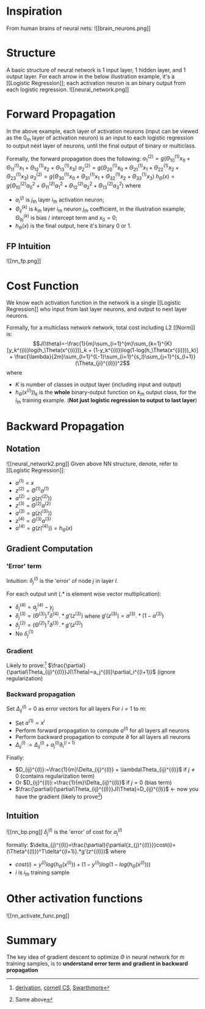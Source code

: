 # Inspiration
From human brains of neural nets:
![[brain_neurons.png]]

# Structure
A basic structure of neural network is 1 input layer, 1 hidden layer, and 1 output layer. For each arrow in the below illustration example, it's a [[Logistic Regression]]; each activation neuron is an binary output from each logistic regression.
![[neural_network.png]]

# Forward Propagation
In the above example, each layer of activation neurons (input can be viewed as the $0_{th}$ layer of activation neuron) is an input to each logistic regression to output next layer of neurons, until the final output of binary or multiclass.

Formally, the forward propagation does the following:
$a_1^{(2)}=g(\Theta_{10}^{(1)}x_0 + \Theta_{11}^{(1)}x_1 + \Theta_{12}^{(1)}x_2 + \Theta_{13}^{(1)}x_3)$
$a_2^{(2)}=g(\Theta_{20}^{(1)}x_0 + \Theta_{21}^{(1)}x_1 + \Theta_{22}^{(1)}x_2 + \Theta_{23}^{(1)}x_3)$
$a_3^{(2)}=g(\Theta_{30}^{(1)}x_0 + \Theta_{31}^{(1)}x_1 + \Theta_{32}^{(1)}x_2 + \Theta_{33}^{(1)}x_3)$
$h_\Theta(x)=g(\Theta_{10}^{(2)}a_0^{2} + \Theta_{11}^{(2)}a_1^{2} + \Theta_{12}^{(2)}a_2^{2} + \Theta_{13}^{(2)}a_3^{2})$
where
- $a_{i}^{(j)}$ is $j_{th}$ layer $i_{th}$ activation neuron;
- $\Theta_{ij}^{(k)}$ is $k_{th}$ layer $i_{th}$ neuron $j_{th}$ coefficient, in the illustration example, $\Theta_{0j}^{(k)}$ is bias / intercept term and $x_0=0$;
- $h_\Theta(x)$ is the final output, here it's binary 0  or 1.

## FP Intuition
![[nn_fp.png]]

# Cost Function
We know each activation function in the network is a single [[Logistic Regression]] who input from last layer neurons, and output to next layer neurons. 

Formally, for a multiclass network network, total cost including L2 [[Norm]] is:
$$J(\theta)=-\frac{1}{m}\sum_{i=1}^{m}\sum_{k=1}^{K}[y_k^{(i)}log(h_\Theta(x^{(i)}))_k + (1-y_k^{(i)})log(1-log(h_\Theta(x^{(i)}))_k)] + \frac{\lambda}{2m}\sum_{l=1}^{L-1}\sum_{i=1}^{s_l}\sum_{j=1}^{s_{l+1}}(\Theta_{ji}^{(l)})^2$$
where
- $K$ is number of classes in output layer (including input and output)
- $h_\Theta(x^{(i)}))_k$ is the **whole** binary-output function on $k_{th}$ output class, for the $i_{th}$ training example. (**Not just logistic regression to output to last layer**)

# Backward Propagation
## Notation
![[neural_network2.png]]
Given above NN structure, denote, refer to [[Logistic Regression]]:
- $a^{(1)}=x$
- $z^{(2)}=\Theta^{(1)}a^{(1)}$
- $a^{(2)}=g(z(^{(2)}))$
- $z^{(3)}=\Theta^{(2)}a^{(2)}$
- $a^{(3)}=g(z(^{(3)}))$
- $z^{(4)}=\Theta^{(3)}a^{(3)}$
- $a^{(4)}=g(z(^{(4)}))=h_\Theta(x)$

## Gradient Computation
### 'Error' term
Intuition: $\delta_j^{(l)}$ is the 'error' of node $j$ in layer $l$.

For each output unit ($.*$ is element wise vector multiplication):
- $\delta_j^{(4)}=a_j^{(4)}-y_j$
- $\delta_j^{(3)}=(\Theta^{(3)})^T\delta^{(4)}.*g'(z^{(3)})$ where $g'(z^{(3)})=a^{(3)}.*(1-a^{(3)})$
- $\delta_j^{(2)}=(\Theta^{(2)})^T\delta^{(3)}.*g'(z^{(2)})$
- No $\delta_j^{(1)}$


### Gradient
Likely to prove:[^1] 
$\frac{\partial}{\partial\Theta_{ij}^{(l)}}J(\Theta)=a_j^{(l)}\partial_i^{(l+1)}$ (ignore regularization)

### Backward propagation
Set $\Delta_{ij}^{(l)}=0$ as error vectors for all layers
For $i=1$ to $m$:
- Set $a^{(1)}=x^{i}$
- Perform forward propagation to compute $a^{(l)}$ for all layers all neurons
- Perform backward propagation to compute $\partial$ for all layers all neurons
- $\Delta_{ij}^{(l)}:=\Delta_{ij}^{(l)} + a_j^{(l)}\partial_i^{(l+1)}$

Finally:
- $D_{ij}^{(l)}:=\frac{1}{m}\Delta_{ij}^{(l)} + \lambda\Theta_{ij}^{(l)}$ if $j\neq0$ (contains regularization term)
- Or $D_{ij}^{(l)}:=\frac{1}{m}\Delta_{ij}^{(l)}$  if  $j = 0$ (bias term)
- $\frac{\partial}{\partial\Theta_{ij}^{(l)}}J(\Theta)=D_{ij}^{(l)}$ <- now you have the gradient (likely to prove[^2])

## Intuition
![[nn_bp.png]]
$\delta_{j}^{(l)}$ is the 'error' of cost for $a_{j}^{(l)}$

formally:
$\delta_{j}^{(l)}=\frac{\partial}{\partial{z_{j}^{(l)}}}cost(i)=(\Theta^{(l)})^T\delta^{(l+1)}.*g'(z^{(l)})$
where
- $cost(i)=y^{(i)}log(h_\Theta(x^{(i)})) + (1-y^{(i)})log(1-log(h_\Theta(x^{(i)})))$
- $i$ is $i_{th}$ training sample

# Other activation functions
![[nn_activate_func.png]]

# Summary
The key idea of gradient descent to optimize $\Theta$ in neural network for $m$ training samples, is to **understand error term and gradient in backward propagation**



[^1]:[derivation](http://neuralnetworksanddeeplearning.com/chap2.html), [cornell CS](chrome-extension://oemmndcbldboiebfnladdacbdfmadadm/http://www.cs.cornell.edu/courses/cs5740/2016sp/resources/backprop.pdf), [Swarthmore](chrome-extension://oemmndcbldboiebfnladdacbdfmadadm/https://www.cs.swarthmore.edu/~meeden/cs81/s10/BackPropDeriv.pdf)
[^2]: Same above
